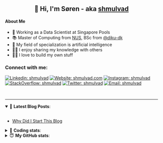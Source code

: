 <h2 align="center">
	👋 Hi, I'm Søren - aka <a href="https://shmulvad.com">shmulvad</a>
</h2>

#### About Me
- 🤖 Working as a Data Scientist at Singapore Pools
- 📚 Master of Computing from [NUS], BSc from [@diku-dk]
- 🧠 My field of specialization is artificial intelligence
- 👨‍🏫 I enjoy sharing my knowledge with others
- 👨‍💻 I love to build my own stuff

### Connect with me:

[![Linkedin: shmulvad](https://img.shields.io/badge/shmulvad-blue?style=flat&logo=Linkedin&logoColor=white)][linkedin]
[![Website: shmulvad.com](https://img.shields.io/badge/shmulvad.com-47CCCC?&style=flat&logo=Google-Chrome&logoColor=white)][website]
[![Instagram: shmulvad](https://img.shields.io/badge/-@shmulvad-purple?style=flat&logo=Instagram&logoColor=white)][instagram]
[![StackOverflow: shmulvad](https://img.shields.io/badge/shmulvad-FE7A16?style=flat&logo=stack-overflow&logoColor=white)][stackOverflow]
[![Twitter: shmulvad](https://img.shields.io/badge/@shmulvad-1ca0f1?style=flat&logo=twitter&logoColor=white)][twitter]
[![Email: shmulvad](https://img.shields.io/badge/shmulvad-D14836?style=flat&logo=gmail&logoColor=white)][mail]

<br />

---

<details open>
 <summary>📕 <b>Latest Blog Posts</b>: </summary>

<br>

<!-- BLOG-POST-LIST:START -->
- [Why Did I Start This Blog](https://shmulvad.com/blog/why-did-start-this-blog)
<!-- BLOG-POST-LIST:END -->

</details>

<!-- --- -->

<details>
 <summary>🤖 <b>Coding stats</b>: </summary>

<br>

NOTE: Doesn't track coding at work or work done in environments such as Jupyter Notebooks.

<!--START_SECTION:waka-->
![Code Time](http://img.shields.io/badge/Code%20Time-2%2C134%20hrs%2016%20mins-blue)

**I'm a Night 🦉** 

```text
🌞 Morning                440 commits         ██░░░░░░░░░░░░░░░░░░░░░░░   09.07 % 
🌆 Daytime                1250 commits        ██████░░░░░░░░░░░░░░░░░░░   25.76 % 
🌃 Evening                2003 commits        ██████████░░░░░░░░░░░░░░░   41.28 % 
🌙 Night                  1159 commits        ██████░░░░░░░░░░░░░░░░░░░   23.89 % 
```


📊 **This Week I Spent My Time On** 

```text
💬 Programming Languages: 
Python                   1 hr 4 mins         █████████████░░░░░░░░░░░░   50.60 % 
Other                    48 mins             ██████████░░░░░░░░░░░░░░░   38.26 % 
INI                      6 mins              █░░░░░░░░░░░░░░░░░░░░░░░░   04.71 % 
Bash                     3 mins              █░░░░░░░░░░░░░░░░░░░░░░░░   02.36 % 
TOML                     2 mins              ░░░░░░░░░░░░░░░░░░░░░░░░░   01.70 % 

🔥 Editors: 
VS Code                  1 hr 18 mins        ███████████████░░░░░░░░░░   61.74 % 
Zsh                      48 mins             ██████████░░░░░░░░░░░░░░░   38.26 % 

🐱‍💻 Projects: 
sppl-chatbot             1 hr 4 mins         █████████████░░░░░░░░░░░░   50.14 % 
datapakke-interface      37 mins             ███████░░░░░░░░░░░░░░░░░░   29.25 % 
overvaagning-admin       23 mins             █████░░░░░░░░░░░░░░░░░░░░   18.54 % 
hit-locator              2 mins              █░░░░░░░░░░░░░░░░░░░░░░░░   02.05 % 
Terminal                 0 secs              ░░░░░░░░░░░░░░░░░░░░░░░░░   00.03 % 
```


 Last Updated on 09/09/2023 18:40:07 UTC
<!--END_SECTION:waka-->

</details>

<!-- --- -->

<details>
 <summary>😇 <b>My GitHub stats</b>: </summary>

<br>

<img align="left" alt="shmulvad's Github Stats" src="https://github-readme-stats.vercel.app/api?username=shmulvad&show_icons=true&hide_border=true" />

</details>



[website]: https://shmulvad.com
[twitter]: https://twitter.com/shmulvad
[linkedin]: https://linkedin.com/in/shmulvad
[instagram]: https://instagram.com/shmulvad
[stackOverflow]: https://stackoverflow.com/users/9248793/shmulvad
[mail]: mailto:shmulvad@gmail.com
[@diku-dk]: https://github.com/diku-dk
[github]: https://github.com/shmulvad
[NUS]: https://www.nus.edu.sg